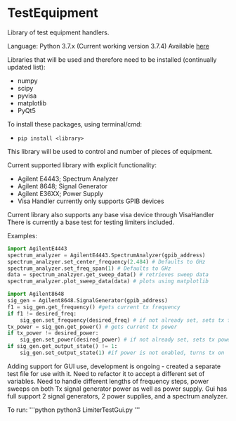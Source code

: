 # TestEquipment
Library of test equipment handlers.

Language: Python 3.7.x (Current working version 3.7.4)
Available [here](https://www.python.org/downloads/release/python-374/)

Libraries that will be used and therefore need to be installed (continually updated list):
- numpy
- scipy
- pyvisa
- matplotlib
- PyQt5

To install these packages, using terminal/cmd:
- `pip install <library>`

This library will be used to control and number of pieces of equipment.

Current supported library with explicit functionality:
- Agilent E4443; Spectrum Analyzer
- Agilent 8648; Signal Generator
- Agilent E36XX; Power Supply
- Visa Handler currently only supports GPIB devices

Current library also supports any base visa device through VisaHandler
There is currently a base test for testing limiters included.

Examples:
```python
import AgilentE4443
spectrum_analyzer = AgilentE4443.SpectrumAnalyzer(gpib_address)
spectrum_analzyer.set_center_frequency(2.484) # Defaults to GHz
spectrum_analyzer.set_freq_span(1) # Defaults to GHz
data = spectrum_analzyer.get_sweep_data() # retrieves sweep data
spectrum_analyzer.plot_sweep_data(data) # plots using matplotlib
```

```python
import Agilent8648
sig_gen = Agilent8648.SignalGenerator(gpib_address)
f1 = sig_gen.get_frequency() #gets current tx frequency
if f1 != desired_freq:
    sig_gen.set_frequency(desired_freq) # if not already set, sets tx freq to desired
tx_power = sig_gen.get_power() # gets current tx power
if tx_power != desired_power:
    sig_gen.set_power(desired_power) # if not already set, sets tx power to desired
if sig_gen.get_output_state() != 1:
    sig_gen.set_output_state(1) #if power is not enabled, turns tx on
```

Adding support for GUI use, development is ongoing - created a separate test file for use
with it.  Need to refactor it to accept a different set of variables.  Need to handle
different lengths of frequency steps, power sweeps on both Tx signal generator power as well
as power supply.  Gui has full support 2 signal generators, 2 power supplies, and a spectrum
analyzer.

To run: '''python
python3 LimiterTestGui.py
'''